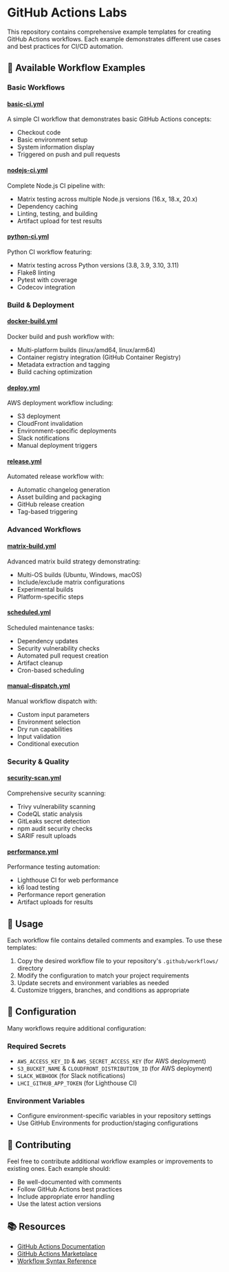 # GitHub Actions Labs

This repository contains comprehensive example templates for creating GitHub Actions workflows. Each example demonstrates different use cases and best practices for CI/CD automation.

## 🚀 Available Workflow Examples

### Basic Workflows

#### [basic-ci.yml](.github/workflows/basic-ci.yml)
A simple CI workflow that demonstrates basic GitHub Actions concepts:
- Checkout code
- Basic environment setup
- System information display
- Triggered on push and pull requests

#### [nodejs-ci.yml](.github/workflows/nodejs-ci.yml)
Complete Node.js CI pipeline with:
- Matrix testing across multiple Node.js versions (16.x, 18.x, 20.x)
- Dependency caching
- Linting, testing, and building
- Artifact upload for test results

#### [python-ci.yml](.github/workflows/python-ci.yml)
Python CI workflow featuring:
- Matrix testing across Python versions (3.8, 3.9, 3.10, 3.11)
- Flake8 linting
- Pytest with coverage
- Codecov integration

### Build & Deployment

#### [docker-build.yml](.github/workflows/docker-build.yml)
Docker build and push workflow with:
- Multi-platform builds (linux/amd64, linux/arm64)
- Container registry integration (GitHub Container Registry)
- Metadata extraction and tagging
- Build caching optimization

#### [deploy.yml](.github/workflows/deploy.yml)
AWS deployment workflow including:
- S3 deployment
- CloudFront invalidation
- Environment-specific deployments
- Slack notifications
- Manual deployment triggers

#### [release.yml](.github/workflows/release.yml)
Automated release workflow with:
- Automatic changelog generation
- Asset building and packaging
- GitHub release creation
- Tag-based triggering

### Advanced Workflows

#### [matrix-build.yml](.github/workflows/matrix-build.yml)
Advanced matrix build strategy demonstrating:
- Multi-OS builds (Ubuntu, Windows, macOS)
- Include/exclude matrix configurations
- Experimental builds
- Platform-specific steps

#### [scheduled.yml](.github/workflows/scheduled.yml)
Scheduled maintenance tasks:
- Dependency updates
- Security vulnerability checks
- Automated pull request creation
- Artifact cleanup
- Cron-based scheduling

#### [manual-dispatch.yml](.github/workflows/manual-dispatch.yml)
Manual workflow dispatch with:
- Custom input parameters
- Environment selection
- Dry run capabilities
- Input validation
- Conditional execution

### Security & Quality

#### [security-scan.yml](.github/workflows/security-scan.yml)
Comprehensive security scanning:
- Trivy vulnerability scanning
- CodeQL static analysis
- GitLeaks secret detection
- npm audit security checks
- SARIF result uploads

#### [performance.yml](.github/workflows/performance.yml)
Performance testing automation:
- Lighthouse CI for web performance
- k6 load testing
- Performance report generation
- Artifact uploads for results

## 📖 Usage

Each workflow file contains detailed comments and examples. To use these templates:

1. Copy the desired workflow file to your repository's `.github/workflows/` directory
2. Modify the configuration to match your project requirements
3. Update secrets and environment variables as needed
4. Customize triggers, branches, and conditions as appropriate

## 🔧 Configuration

Many workflows require additional configuration:

### Required Secrets
- `AWS_ACCESS_KEY_ID` & `AWS_SECRET_ACCESS_KEY` (for AWS deployment)
- `S3_BUCKET_NAME` & `CLOUDFRONT_DISTRIBUTION_ID` (for AWS deployment)
- `SLACK_WEBHOOK` (for Slack notifications)
- `LHCI_GITHUB_APP_TOKEN` (for Lighthouse CI)

### Environment Variables
- Configure environment-specific variables in your repository settings
- Use GitHub Environments for production/staging configurations

## 🤝 Contributing

Feel free to contribute additional workflow examples or improvements to existing ones. Each example should:
- Be well-documented with comments
- Follow GitHub Actions best practices
- Include appropriate error handling
- Use the latest action versions

## 📚 Resources

- [GitHub Actions Documentation](https://docs.github.com/en/actions)
- [GitHub Actions Marketplace](https://github.com/marketplace?type=actions)
- [Workflow Syntax Reference](https://docs.github.com/en/actions/using-workflows/workflow-syntax-for-github-actions)
